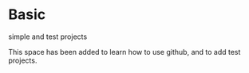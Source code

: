 # Basic
simple and test projects

This space has been added to learn how to use github, and to add test projects.
